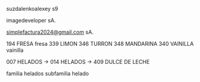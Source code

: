 suzdalenkoalexey
s9

imagedeveloper
sA.

simplefactura2024@gmail.com
sA.


194 FRESA fresa
339 LIMON
346 TURRON
348 MANDARINA
340 VAINILLA vainilla

007 HELADOS -> 014 HELADOS -> 409 DULCE DE LECHE

familia helados subfamilia helado